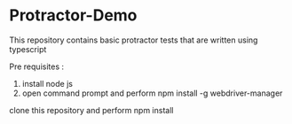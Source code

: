 # Protractor-Demo

This repository contains basic protractor tests that are written using typescript

Pre requisites : 
1) install node js
2) open command prompt and perform 
    npm install -g webdriver-manager

clone this repository and perform npm install

